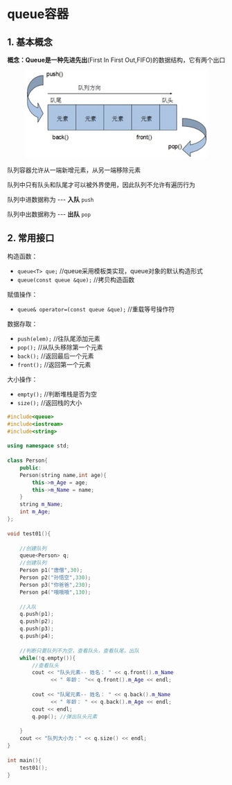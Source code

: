 # queue容器

## 1. 基本概念

**概念：**Queue是一种**先进先出**(First In First Out,FIFO)的数据结构，它有两个出口

<figure><img src="../../../.gitbook/assets/image (13).png" alt=""><figcaption></figcaption></figure>

队列容器允许从一端新增元素，从另一端移除元素

队列中只有队头和队尾才可以被外界使用，因此队列不允许有遍历行为

队列中进数据称为 --- **入队** `push`

队列中出数据称为 --- **出队** `pop`

## 2. 常用接口

构造函数：

* `queue<T> que;` //queue采用模板类实现，queue对象的默认构造形式
* `queue(const queue &que);` //拷贝构造函数

赋值操作：

* `queue& operator=(const queue &que);` //重载等号操作符

数据存取：

* `push(elem);` //往队尾添加元素
* `pop();` //从队头移除第一个元素
* `back();` //返回最后一个元素
* `front();` //返回第一个元素

大小操作：

* `empty();` //判断堆栈是否为空
* `size();` //返回栈的大小

```cpp
#include<queue>
#include<iostream>
#include<string>

using namespace std;

class Person{
    public:
    Person(string name,int age){
        this->m_Age = age;
        this->m_Name = name;
    }
    string m_Name;
    int m_Age;
};

void test01(){

    //创建队列
    queue<Person> q;
    //创建队列
    Person p1("唐僧",30);
    Person p2("孙悟空",330);
    Person p3("你爸爸",230);
    Person p4("哦哦哦",130);

    //入队
    q.push(p1);
    q.push(p2);
    q.push(p3);
    q.push(p4);

    //判断只要队列不为空，查看队头，查看队尾，出队
    while(!q.empty()){
        //查看队头
        cout << "队头元素-- 姓名： " << q.front().m_Name 
              << " 年龄： "<< q.front().m_Age << endl;
        
		cout << "队尾元素-- 姓名： " << q.back().m_Name  
              << " 年龄： " << q.back().m_Age << endl;
        cout << endl;
        q.pop(); //弹出队头元素

    }
    cout << "队列大小为：" << q.size() << endl;
}

int main(){
    test01();
}
```
